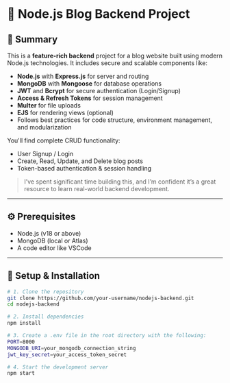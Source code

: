 # 📝 Node.js Blog Backend Project

## 📖 Summary

This is a **feature-rich backend** project for a blog website built using modern Node.js technologies. It includes secure and scalable components like:

- **Node.js** with **Express.js** for server and routing  
- **MongoDB** with **Mongoose** for database operations  
- **JWT** and **Bcrypt** for secure authentication (Login/Signup)  
- **Access & Refresh Tokens** for session management  
- **Multer** for file uploads  
- **EJS** for rendering views (optional)  
- Follows best practices for code structure, environment management, and modularization  

You'll find complete CRUD functionality:
- User Signup / Login  
- Create, Read, Update, and Delete blog posts  
- Token-based authentication & session handling  

> I’ve spent significant time building this, and I’m confident it’s a great resource to learn real-world backend development.

---

## ⚙️ Prerequisites

- Node.js (v18 or above)  
- MongoDB (local or Atlas)  
- A code editor like VSCode

---

## 🚀 Setup & Installation

```bash
# 1. Clone the repository
git clone https://github.com/your-username/nodejs-backend.git
cd nodejs-backend

# 2. Install dependencies
npm install

# 3. Create a .env file in the root directory with the following:
PORT=8000
MONGODB_URI=your_mongodb_connection_string
jwt_key_secret=your_access_token_secret

# 4. Start the development server
npm start
